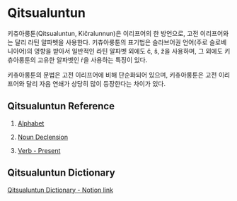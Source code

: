 # Qitsualuntun



키츄아룽툰(Qitsualuntun, Ki&ccaron;ralunnun)은 이리프어의 한 방언으로, 고전 이리프어와는 달리 라틴 알파벳을 사용한다. 키츄아룽툰의 표기법은 슬라브어권 언어(주로 슬로베니아어)의 영향을 받아서 일반적인 라틴 알파벳 외에도 č, &scaron;, ž을 사용하며, 그 외에도 키츄아룽툰의 고유한 알파벳인 &#7769;을 사용하는 특징이 있다.

키츄아룽툰의 문법은 고전 이리프어에 비해 단순화되어 있으며, 키츄아룽툰은 고전 이리프어와 달리 자음 연쇄가 상당히 많이 등장한다는 차이가 있다.



## Qitsualuntun Reference



1. [Alphabet](https://lievrenard.github.io/LievRenard/Qitsualuntun/Alphabet)

   

2. [Noun Declension](https://lievrenard.github.io/LievRenard/Qitsualuntun/Noun)

   

3. [Verb - Present](https://lievrenard.github.io/LievRenard/Qitsualuntun/Present)



## Qitsualuntun Dictionary



[Qitsualuntun Dictionary - Notion link](https://planet-tail-592.notion.site/007ef583516f427daef004d9264a39a0?v=aec5e107569d48c1b428a51b1092982f)